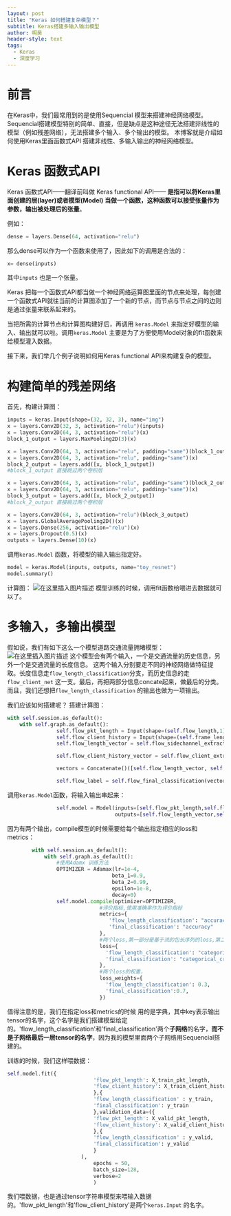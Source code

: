 ```yaml
---
layout: post
title: "Keras 如何搭建复杂模型？"
subtitle: Keras搭建多输入输出模型
author: 明昊
header-style: text
tags:
  - Keras
  - 深度学习
---
```


# 前言
在Keras中，我们最常用到的是使用Sequencial 模型来搭建神经网络模型。
Sequencial搭建模型特别的简单、直接，但是缺点是这种途径无法搭建非线性的模型（例如残差网络），无法搭建多个输入、多个输出的模型。
本博客就是介绍如何使用Keras里面函数式API 搭建非线性、多输入输出的神经网络模型。
# Keras 函数式API
Keras 函数式API——翻译前叫做 Keras functional API—— **是指可以将Keras里面创建的层(layer)或者模型(Model) 当做一个函数，这种函数可以接受张量作为参数，输出被处理后的张量**。

例如：

```python
dense = layers.Dense(64, activation="relu")
```
那么dense可以作为一个函数来使用了，因此如下的调用是合法的：

```python
x= dense(inputs)
```
其中`inputs` 也是一个张量。

Keras 把每一个函数式API都当做一个神经网络运算图里面的节点来处理，每创建一个函数式API就往当前的计算图添加了一个新的节点，而节点与节点之间的边则是通过张量来联系起来的。

当把所需的计算节点和计算图构建好后，再调用 `keras.Model` 来指定好模型的输入、输出就可以啦。调用`keras.Model` 主要是为了方便使用Model对象的fit函数来给模型灌入数据。

接下来，我们举几个例子说明如何用Keras functional API来构建复杂的模型。
# 构建简单的残差网络
首先，构建计算图：

```python
inputs = keras.Input(shape=(32, 32, 3), name="img")
x = layers.Conv2D(32, 3, activation="relu")(inputs)
x = layers.Conv2D(64, 3, activation="relu")(x)
block_1_output = layers.MaxPooling2D(3)(x)

x = layers.Conv2D(64, 3, activation="relu", padding="same")(block_1_output)
x = layers.Conv2D(64, 3, activation="relu", padding="same")(x)
block_2_output = layers.add([x, block_1_output]) 
#block_1_output 直接跳过两个卷积层

x = layers.Conv2D(64, 3, activation="relu", padding="same")(block_2_output)
x = layers.Conv2D(64, 3, activation="relu", padding="same")(x)
block_3_output = layers.add([x, block_2_output])
#block_2_output 直接跳过两个卷积层

x = layers.Conv2D(64, 3, activation="relu")(block_3_output)
x = layers.GlobalAveragePooling2D()(x)
x = layers.Dense(256, activation="relu")(x)
x = layers.Dropout(0.5)(x)
outputs = layers.Dense(10)(x)
```
调用`keras.Model` 函数，将模型的输入输出指定好。

```python
model = keras.Model(inputs, outputs, name="toy_resnet")
model.summary()
```
计算图：
![在这里插入图片描述](https://img-blog.csdnimg.cn/20201213111200677.png?x-oss-process=image/watermark,type_ZmFuZ3poZW5naGVpdGk,shadow_10,text_aHR0cHM6Ly9ibG9nLmNzZG4ubmV0L2ptaDE5OTY=,size_16,color_FFFFFF,t_70)
模型训练的时候，调用fit函数给喂进去数据就可以了。

# 多输入，多输出模型
假如说，我们有如下这么一个模型道路交通流量拥堵模型：
![在这里插入图片描述](https://img-blog.csdnimg.cn/20201213112014260.png?x-oss-process=image/watermark,type_ZmFuZ3poZW5naGVpdGk,shadow_10,text_aHR0cHM6Ly9ibG9nLmNzZG4ubmV0L2ptaDE5OTY=,size_16,color_FFFFFF,t_70)
这个模型会有两个输入，一个是交通流量的历史信息，另外一个是交通流量的长度信息。
这两个输入分别要走不同的神经网络做特征提取。长度信息走`flow_length_classification`分支，而历史信息的走`flow_client_net` 这一支。最后，再把两部分信息concate起来，做最后的分类。
而且，我们还想把`flow_length_classification` 的输出也做为一项输出。

我们应该如何搭建呢？
搭建计算图：
```python
with self.session.as_default():
    with self.graph.as_default():
                self.flow_pkt_length = Input(shape=(self.flow_length,1),name='flow_pkt_length')
                self.flow_client_history = Input(shape=(self.frame_length,self.nb_classes),name='flow_client_history')
                self.flow_length_vector = self.flow_sidechannel_extractor(self.flow_pkt_length)

                self.flow_client_history_vector = self.flow_client_extractor(self.flow_client_history)

                vectors = Concatenate()([self.flow_length_vector, self.flow_client_history_vector])

                self.flow_label = self.flow_final_classification(vectors)
```
调用`keras.Model`函数，将输入输出串起来：

```python
                self.model = Model(inputs=[self.flow_pkt_length,self.flow_client_history],
                                   outputs=[self.flow_length_vector,self.flow_label],name='FP-Net')
```
因为有两个输出，compile模型的时候需要给每个输出指定相应的loss和metrics：
```python
        with self.session.as_default():
            with self.graph.as_default():
                #使用Adamx 训练方法
                OPTIMIZER = Adamax(lr=1e-4,
                                  beta_1=0.9,
                                  beta_2=0.99,
                                  epsilon=1e-8,
                                  decay=0)
                self.model.compile(optimizer=OPTIMIZER,
                              #评价指标,使用准确率作为评价指标
                              metrics={
                                 'flow_length_classification': "accuracy",
                                 'final_classification': "accuracy"
                              },
                              #两个loss,第一部分是基于流的包长序列的loss,第二部分是基于包长序列和客户端历史信息的loss
                              loss={
                                'flow_length_classification': "categorical_crossentropy",
                                'final_classification': "categorical_crossentropy"
                              },
                              #两个loss的权重，
                              loss_weights={
                                'flow_length_classification': 0.3,
                                'final_classification':0.7,
                              })
```
值得注意的是，我们在指定loss和metrics的时候 用的是字典，其中key表示输出tensor的名字，这个名字是我们搭建模型给定的。'flow_length_classification'和'final_classification'两个**子网络**的名字，**而不是子网络最后一层tensor的名字**，因为我的模型里面两个子网络用Sequencial搭建的。


训练的时候，我们这样喂数据：

```python
self.model.fit({
                            'flow_pkt_length': X_train_pkt_length,
                            'flow_client_history': X_train_client_history
                            },{
                            'flow_length_classification' : y_train,
                            'final_classification': y_train
                            },validation_data=({
                            'flow_pkt_length': X_valid_pkt_length,
                            'flow_client_history': X_valid_client_history
                            },{
                            'flow_length_classification' : y_valid,
                            'final_classification': y_valid
                            }
                        ),
                            epochs = 50,
                            batch_size=128,
                            verbose=2
                            )
```
我们喂数据，也是通过tensor字符串模型来喂输入数据的。'flow_pkt_length'和'flow_client_history'是两个`keras.Input` 的名字。






